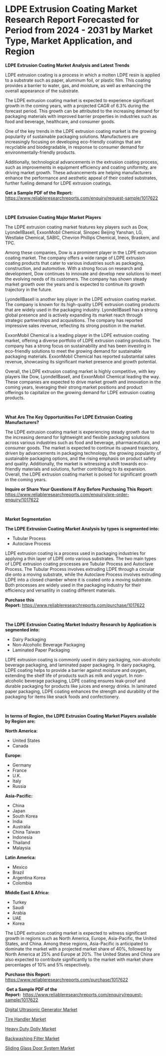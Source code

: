 <p><h1>LDPE Extrusion Coating Market Research Report Forecasted for Period from 2024 -  2031 by Market Type, Market Application, and Region</h1></p><p><strong>LDPE Extrusion Coating Market Analysis and Latest Trends</strong></p>
<p><p>LDPE extrusion coating is a process in which a molten LDPE resin is applied to a substrate such as paper, aluminum foil, or plastic film. This coating provides a barrier to water, gas, and moisture, as well as enhancing the overall appearance of the substrate.</p><p>The LDPE extrusion coating market is expected to experience significant growth in the coming years, with a projected CAGR of 6.3% during the forecast period. This growth can be attributed to the increasing demand for packaging materials with improved barrier properties in industries such as food and beverage, healthcare, and consumer goods.</p><p>One of the key trends in the LDPE extrusion coating market is the growing popularity of sustainable packaging solutions. Manufacturers are increasingly focusing on developing eco-friendly coatings that are recyclable and biodegradable, in response to consumer demand for environmentally-friendly products.</p><p>Additionally, technological advancements in the extrusion coating process, such as improvements in equipment efficiency and coating uniformity, are driving market growth. These advancements are helping manufacturers enhance the performance and aesthetic appeal of their coated substrates, further fueling demand for LDPE extrusion coatings.</p></p>
<p><strong>Get a Sample PDF of the Report:&nbsp;</strong> <a href="https://www.reliableresearchreports.com/enquiry/request-sample/1017622">https://www.reliableresearchreports.com/enquiry/request-sample/1017622</a></p>
<p>&nbsp;</p>
<p><strong>LDPE Extrusion Coating Major Market Players</strong></p>
<p><p>The LDPE extrusion coating market features key players such as Dow, LyondellBasell, ExxonMobil Chemical, Sinopec Beijing Yanshan, LG, Westlake Chemical, SABIC, Chevron Phillips Chemical, Ineos, Braskem, and TPC. </p><p>Among these companies, Dow is a prominent player in the LDPE extrusion coating market. The company offers a wide range of LDPE extrusion coating products that cater to various industries such as packaging, construction, and automotive. With a strong focus on research and development, Dow continues to innovate and develop new solutions to meet the evolving needs of its customers. The company has shown steady market growth over the years and is expected to continue its growth trajectory in the future.</p><p>LyondellBasell is another key player in the LDPE extrusion coating market. The company is known for its high-quality LDPE extrusion coating products that are widely used in the packaging industry. LyondellBasell has a strong global presence and is actively expanding its market reach through strategic partnerships and acquisitions. The company has reported impressive sales revenue, reflecting its strong position in the market.</p><p>ExxonMobil Chemical is a leading player in the LDPE extrusion coating market, offering a diverse portfolio of LDPE extrusion coating products. The company has a strong focus on sustainability and has been investing in eco-friendly solutions to meet the growing demand for sustainable packaging materials. ExxonMobil Chemical has reported substantial sales revenue, showcasing its significant market presence and growth potential.</p><p>Overall, the LDPE extrusion coating market is highly competitive, with key players like Dow, LyondellBasell, and ExxonMobil Chemical leading the way. These companies are expected to drive market growth and innovation in the coming years, leveraging their strong market positions and product offerings to capitalize on the growing demand for LDPE extrusion coating products.</p></p>
<p>&nbsp;</p>
<p><strong>What Are The Key Opportunities For LDPE Extrusion Coating Manufacturers?</strong></p>
<p><p>The LDPE extrusion coating market is experiencing steady growth due to the increasing demand for lightweight and flexible packaging solutions across various industries such as food and beverage, pharmaceuticals, and consumer goods. The market is expected to continue its upward trajectory, driven by advancements in packaging technology, the growing popularity of sustainable packaging options, and the rising emphasis on product safety and quality. Additionally, the market is witnessing a shift towards eco-friendly materials and solutions, further contributing to its expansion. Overall, the LDPE extrusion coating market is poised for significant growth in the coming years.</p></p>
<p><strong>Inquire or Share Your Questions If Any Before Purchasing This Report:</strong> <a href="https://www.reliableresearchreports.com/enquiry/pre-order-enquiry/1017622">https://www.reliableresearchreports.com/enquiry/pre-order-enquiry/1017622</a></p>
<p>&nbsp;</p>
<p><strong>Market Segmentation</strong></p>
<p><strong>The LDPE Extrusion Coating Market Analysis by types is segmented into:</strong></p>
<p><ul><li>Tubular Process</li><li>Autoclave Process</li></ul></p>
<p><p>LDPE extrusion coating is a process used in packaging industries for applying a thin layer of LDPE onto various substrates. The two main types of LDPE extrusion coating processes are Tubular Process and Autoclave Process. The Tubular Process involves extruding LDPE through a circular die onto a moving substrate, while the Autoclave Process involves extruding LDPE into a closed chamber where it is coated onto a moving substrate. Both processes are widely used in the packaging industry for their efficiency and versatility in coating different materials.</p></p>
<p><strong>Purchase this Report:&nbsp;</strong><a href="https://www.reliableresearchreports.com/purchase/1017622">https://www.reliableresearchreports.com/purchase/1017622</a></p>
<p>&nbsp;</p>
<p><strong>The LDPE Extrusion Coating Market Industry Research by Application is segmented into:</strong></p>
<p><ul><li>Dairy Packaging</li><li>Non-Alcoholic Beverage Packaging</li><li>Laminated Paper Packaging</li></ul></p>
<p><p>LDPE extrusion coating is commonly used in dairy packaging, non-alcoholic beverage packaging, and laminated paper packaging. In dairy packaging, LDPE coating helps to provide a barrier against moisture and oxygen, extending the shelf life of products such as milk and yogurt. In non-alcoholic beverage packaging, LDPE coating ensures leak-proof and durable packaging for products like juices and energy drinks. In laminated paper packaging, LDPE coating enhances the strength and durability of the packaging for items like snack foods and confectionery.</p></p>
<p>&nbsp;</p>
<p><strong>In terms of Region, the LDPE Extrusion Coating Market Players available by Region are:</strong></p>
<p>
    <p> <strong> North America: </strong>
        <ul>
            <li>United States</li>
            <li>Canada</li>
        </ul>
        </p> 
    <p> <strong> Europe: </strong>
        <ul>
            <li>Germany</li>
            <li>France</li>
            <li>U.K.</li>
            <li>Italy</li>
            <li>Russia</li>
        </ul>
        </p> 
    <p> <strong> Asia-Pacific: </strong>
        <ul>
            <li>China</li>
            <li>Japan</li>
            <li>South Korea</li>
            <li>India</li>
            <li>Australia</li>
            <li>China Taiwan</li>
            <li>Indonesia</li>
            <li>Thailand</li>
            <li>Malaysia</li>
        </ul>
        </p> 
    <p> <strong> Latin America: </strong>
        <ul>
            <li>Mexico</li>
            <li>Brazil</li>
            <li>Argentina Korea</li>
            <li>Colombia</li>
        </ul>
        </p> 
    <p> <strong> Middle East & Africa: </strong>
        <ul>
            <li>Turkey</li>
            <li>Saudi</li>
            <li>Arabia</li>
            <li>UAE</li>
            <li>Korea</li>
        </ul>
    </p>
    </p>
<p><p>The LDPE extrusion coating market is expected to witness significant growth in regions such as North America, Europe, Asia-Pacific, the United States, and China. Among these regions, Asia-Pacific is anticipated to dominate the market with a projected market share of 40%, followed by North America at 25% and Europe at 20%. The United States and China are also expected to contribute significantly to the market with market share percentages of 10% and 5% respectively.</p></p>
<p><strong>Purchase this Report: </strong><a href="https://www.reliableresearchreports.com/purchase/1017622">https://www.reliableresearchreports.com/purchase/1017622</a></p>
<p>&nbsp;<strong>Get a Sample PDF of the Report:&nbsp;&nbsp;</strong><a href="https://www.reliableresearchreports.com/enquiry/request-sample/1017622">https://www.reliableresearchreports.com/enquiry/request-sample/1017622</a></p>
<p><strong></strong></p>
<p><p><a href="https://medium.com/@lawrenceguerrero666/digital-ultrasonic-generator-market-comprehensive-assessment-by-type-application-and-geography-91ea919af10e">Digital Ultrasonic Generator Market</a></p><p><a href="https://medium.com/@lawrenceguerrero666/tire-handler-market-report-reveals-the-latest-trends-and-growth-opportunities-of-this-market-0d313ea90369">Tire Handler Market</a></p><p><a href="https://medium.com/@lawrenceguerrero666/decoding-heavy-duty-dolly-market-metrics-market-share-trends-and-growth-patterns-58421d0fe791">Heavy Duty Dolly Market</a></p><p><a href="https://medium.com/@lawrenceguerrero666/backwashing-filter-market-insights-into-market-cagr-market-trends-and-growth-strategies-beb5019e3e44">Backwashing Filter Market</a></p><p><a href="https://medium.com/p/8b22048a30ef/edit">Sliding Glass Door System Market</a></p></p>